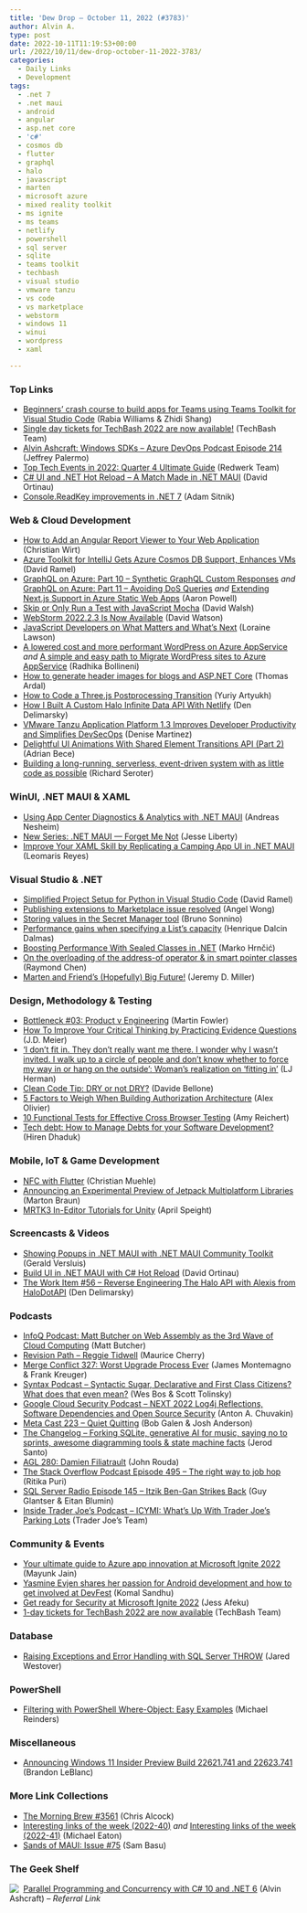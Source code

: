 ```yaml
---
title: 'Dew Drop – October 11, 2022 (#3783)'
author: Alvin A.
type: post
date: 2022-10-11T11:19:53+00:00
url: /2022/10/11/dew-drop-october-11-2022-3783/
categories:
  - Daily Links
  - Development
tags:
  - .net 7
  - .net maui
  - android
  - angular
  - asp.net core
  - 'c#'
  - cosmos db
  - flutter
  - graphql
  - halo
  - javascript
  - marten
  - microsoft azure
  - mixed reality toolkit
  - ms ignite
  - ms teams
  - netlify
  - powershell
  - sql server
  - sqlite
  - teams toolkit
  - techbash
  - visual studio
  - vmware tanzu
  - vs code
  - vs marketplace
  - webstorm
  - windows 11
  - winui
  - wordpress
  - xaml

---
```

### <a name="top"></a>Top Links

  * <a href="https://devblogs.microsoft.com/microsoft365dev/beginners-crash-course-to-build-apps-for-teams-using-teams-toolkit-for-visual-studio-code/" target="_blank" rel="noopener">Beginners’ crash course to build apps for Teams using Teams Toolkit for Visual Studio Code</a> (Rabia Williams & Zhidi Shang)
  * <a href="https://www.techbash.com/blog/2022/10/10/single-day-tickets&nbsp;for-techbash-2022-are&nbsp;now-available" target="_blank" rel="noopener">Single day tickets for TechBash 2022 are now available!</a> (TechBash Team)
  * <a href="http://feed.azuredevops.show/alvin-ashcraft-windows-sdks-episode-214" target="_blank" rel="noopener">Alvin Ashcraft: Windows SDKs &#8211; Azure DevOps Podcast Episode 214</a> (Jeffrey Palermo)
  * <a href="https://redwerk.com/blog/top-tech-events-in-2022-quarter-4/" target="_blank" rel="noopener">Top Tech Events in 2022: Quarter 4 Ultimate Guide</a> (Redwerk Team)
  * <a href="https://dev.to/davidortinau/c-ui-and-net-hot-reload-a-match-made-in-net-maui-243f" target="_blank" rel="noopener">C# UI and .NET Hot Reload &#8211; A Match Made in .NET MAUI</a> (David Ortinau)
  * <a href="https://devblogs.microsoft.com/dotnet/console-readkey-improvements-in-net-7/" target="_blank" rel="noopener">Console.ReadKey improvements in .NET 7</a> (Adam Sitnik)

### <a name="web"></a>Web & Cloud Development

  * <a href="https://www.grapecity.com/blogs/how-to-add-an-angular-report-viewer-to-your-web-application" target="_blank" rel="noopener">How to Add an Angular Report Viewer to Your Web Application</a> (Christian Wirt)
  * <a href="https://visualstudiomagazine.com/articles/2022/10/10/azure-java-tooling.aspx" target="_blank" rel="noopener">Azure Toolkit for IntelliJ Gets Azure Cosmos DB Support, Enhances VMs</a> (David Ramel)
  * <a href="https://techcommunity.microsoft.com/t5/apps-on-azure-blog/graphql-on-azure-part-10-synthetic-graphql-custom-responses/ba-p/3649268" target="_blank" rel="noopener">GraphQL on Azure: Part 10 &#8211; Synthetic GraphQL Custom Responses</a> _and_ <a href="https://techcommunity.microsoft.com/t5/apps-on-azure-blog/graphql-on-azure-part-11-avoiding-dos-queries/ba-p/3649262" target="_blank" rel="noopener">GraphQL on Azure: Part 11 &#8211; Avoiding DoS Queries</a> _and_ <a href="https://www.aaron-powell.com/posts/2022-10-10-extending-nextjs-support-in-azure-static-web-apps/" target="_blank" rel="noopener">Extending Next.js Support in Azure Static Web Apps</a> (Aaron Powell)
  * <a href="https://davidwalsh.name/skip-or-only-run-a-test-with-javascript-mocha" target="_blank" rel="noopener">Skip or Only Run a Test with JavaScript Mocha</a> (David Walsh)
  * <a href="https://blog.jetbrains.com/webstorm/2022/10/webstorm-2022-2-3/" target="_blank" rel="noopener">WebStorm 2022.2.3 Is Now Available</a> (David Watson)
  * <a href="https://thenewstack.io/javascript-developers-on-what-matters-and-whats-next/" target="_blank" rel="noopener">JavaScript Developers on What Matters and What’s Next</a> (Loraine Lawson)
  * <a href="https://techcommunity.microsoft.com/t5/apps-on-azure-blog/a-lowered-cost-and-more-performant-wordpress-on-azure-appservice/ba-p/3647860" target="_blank" rel="noopener">A lowered cost and more performant WordPress on Azure AppService</a> _and_ <a href="https://techcommunity.microsoft.com/t5/apps-on-azure-blog/a-simple-and-easy-path-to-migrate-wordpress-sites-to-azure/ba-p/3647894" target="_blank" rel="noopener">A simple and easy path to Migrate WordPress sites to Azure AppService</a> (Radhika Bollineni)
  * <a href="https://blog.elmah.io/how-to-generate-header-images-for-blogs-and-asp-net-core/" target="_blank" rel="noopener">How to generate header images for blogs and ASP.NET Core</a> (Thomas Ardal)
  * <a href="https://tympanus.net/codrops/2022/10/10/how-to-code-a-three-js-postprocessing-transition/" target="_blank" rel="noopener">How to Code a Three.js Postprocessing Transition</a> (Yuriy Artyukh)
  * <a href="https://den.dev/blog/building-halo-data-api-netlify/" target="_blank" rel="noopener">How I Built A Custom Halo Infinite Data API With Netlify</a> (Den Delimarsky)
  * <a href="https://tanzu.vmware.com/content/home-page/tanzu-application-platform-1-3" target="_blank" rel="noopener">VMware Tanzu Application Platform 1.3 Improves Developer Productivity and Simplifies DevSecOps</a> (Denise Martinez)
  * <a href="https://smashingmagazine.com/2022/10/ui-animations-shared-element-transitions-api-part2/" target="_blank" rel="noopener">Delightful UI Animations With Shared Element Transitions API (Part 2)</a> (Adrian Bece)
  * <a href="https://seroter.com/2022/10/10/building-a-long-running-serverless-event-driven-system-with-as-little-code-as-possible/" target="_blank" rel="noopener">Building a long-running, serverless, event-driven system with as little code as possible</a> (Richard Seroter)

### <a name="silverlight"></a>WinUI, .NET MAUI & XAML

  * <a href="https://www.andreasnesheim.no/using-app-center-diagnostics-analytics-with-net-maui/" target="_blank" rel="noopener">Using App Center Diagnostics & Analytics with .NET MAUI</a> (Andreas Nesheim)
  * <a href="https://jesseliberty.com/2022/10/10/new-series-net-maui-forget-me-not/" target="_blank" rel="noopener">New Series: .NET MAUI — Forget Me Not</a> (Jesse Liberty)
  * <a href="https://www.syncfusion.com/blogs/post/improve-xaml-skill-camping-app-ui-in-dotnet-maui.aspx" target="_blank" rel="noopener">Improve Your XAML Skill by Replicating a Camping App UI in .NET MAUI</a> (Leomaris Reyes)

### <a name="dotnet"></a>Visual Studio & .NET

  * <a href="https://visualstudiomagazine.com/articles/2022/10/10/vs-code-python-oct22.aspx" target="_blank" rel="noopener">Simplified Project Setup for Python in Visual Studio Code</a> (David Ramel)
  * <a href="https://devblogs.microsoft.com/devops/publishing-extensions-to-marketplace-issue-resolved/" target="_blank" rel="noopener">Publishing extensions to Marketplace issue resolved</a> (Angel Wong)
  * <a href="https://blogs.msmvps.com/bsonnino/2022/10/02/storing-values-in-the-secret-manager-tool/" target="_blank" rel="noopener">Storing values in the Secret Manager tool</a> (Bruno Sonnino)
  * <a href="https://intodot.net/performance-gains-when-specifying-a-lists-capacity/" target="_blank" rel="noopener">Performance gains when specifying a List’s capacity</a> (Henrique Dalcin Dalmas)
  * <a href="https://code-maze.com/improve-performance-sealed-classes-dotnet/" target="_blank" rel="noopener">Boosting Performance With Sealed Classes in .NET</a> (Marko Hrnčić)
  * <a href="https://devblogs.microsoft.com/oldnewthing/20221010-00/?p=107269" target="_blank" rel="noopener">On the overloading of the address-of operator & in smart pointer classes</a> (Raymond Chen)
  * <a href="https://jeremydmiller.com/2022/10/10/marten-and-friends-hopefully-big-future/" target="_blank" rel="noopener">Marten and Friend’s (Hopefully) Big Future!</a> (Jeremy D. Miller)

### <a name="design"></a>Design, Methodology & Testing

  * <a href="https://martinfowler.com/articles/bottlenecks-of-scaleups/03-product-v-engineering.html" target="_blank" rel="noopener">Bottleneck #03: Product v Engineering</a> (Martin Fowler)
  * <a href="https://sourcesofinsight.com/improve-your-critical-thinking/" target="_blank" rel="noopener">How To Improve Your Critical Thinking by Practicing Evidence Questions</a> (J.D. Meier)
  * <a href="https://www.lovewhatmatters.com/i-dont-fit-in-i-feel-like-they-dont-really-want-me-there-i-wonder-why-i-wasnt-invited-i-walk-up-to-a-circle-of-people-and-dont-know-whether-to-force-my-way-in-or-han/" target="_blank" rel="noopener">‘I don’t fit in. They don’t really want me there. I wonder why I wasn’t invited. I walk up to a circle of people and don’t know whether to force my way in or hang on the outside’: Woman’s realization on ‘fitting in’</a> (LJ Herman)
  * <a href="https://www.code4it.dev/cleancodetips/dry-or-not-dry" target="_blank" rel="noopener">Clean Code Tip: DRY or not DRY?</a> (Davide Bellone)
  * <a href="https://thenewstack.io/5-factors-to-weigh-when-building-authorization-architecture/" target="_blank" rel="noopener">5 Factors to Weigh When Building Authorization Architecture</a> (Alex Olivier)
  * <a href="https://www.telerik.com/blogs/10-functional-tests-effective-cross-browser-testing" target="_blank" rel="noopener">10 Functional Tests for Effective Cross Browser Testing</a> (Amy Reichert)
  * <a href="https://www.simform.com/blog/tech-debt/" target="_blank" rel="noopener">Tech debt: How to Manage Debts for your Software Development?</a> (Hiren Dhaduk)

### <a name="mobile"></a>Mobile, IoT & Game Development

  * <a href="https://medium.com/flutter-community/nfc-with-flutter-f8c3515cb0e0?source=rss----86fb29d7cc6a---4" target="_blank" rel="noopener">NFC with Flutter</a> (Christian Muehle)
  * <a href="http://android-developers.googleblog.com/2022/10/announcing-experimental-preview-of-jetpack-multiplatform-libraries.html" target="_blank" rel="noopener">Announcing an Experimental Preview of Jetpack Multiplatform Libraries</a> (Marton Braun)
  * <a href="https://techcommunity.microsoft.com/t5/mixed-reality-blog/mrtk3-in-editor-tutorials-for-unity/ba-p/3646376" target="_blank" rel="noopener">MRTK3 In-Editor Tutorials for Unity</a> (April Speight)

### <a name="videos"></a>Screencasts & Videos

  * <a href="http://www.youtube.com/watch?v=yM7opXlu-MU" target="_blank" rel="noopener">Showing Popups in .NET MAUI with .NET MAUI Community Toolkit</a> (Gerald Versluis)
  * <a href="http://www.youtube.com/watch?v=py7pf1MIzmE" target="_blank" rel="noopener">Build UI in .NET MAUI with C# Hot Reload</a> (David Ortinau)
  * <a href="https://theworkitem.com/blog/halo-api-reverse-engineer-alexis/" target="_blank" rel="noopener">The Work Item #56 &#8211; Reverse Engineering The Halo API with Alexis from HaloDotAPI</a> (Den Delimarsky)

### <a name="podcasts"></a>Podcasts

  * <a href="https://www.infoq.com/podcasts/cloud-computing-web-assembly/?utm_campaign=infoq_content&utm_source=infoq&utm_medium=feed&utm_term=global" target="_blank" rel="noopener">InfoQ Podcast: Matt Butcher on Web Assembly as the 3rd Wave of Cloud Computing</a> (Matt Butcher)
  * <a href="https://revisionpath.com/reggie-tidwell" target="_blank" rel="noopener">Revision Path &#8211; Reggie Tidwell</a> (Maurice Cherry)
  * <a href="http://www.mergeconflict.fm/327" target="_blank" rel="noopener">Merge Conflict 327: Worst Upgrade Process Ever</a> (James Montemagno & Frank Kreuger)
  * <a href="https://syntax.fm/show/521/syntactic-sugar-declarative-and-first-class-citizens-what-does-that-even-mean" target="_blank" rel="noopener">Syntax Podcast &#8211; Syntactic Sugar, Declarative and First Class Citizens? What does that even mean?</a> (Wes Bos & Scott Tolinsky)
  * <a href="https://cloudsecuritypodcast.libsyn.com/next-2022-log4j-reflections-software-dependencies-and-open-source-security" target="_blank" rel="noopener">Google Cloud Security Podcast &#8211; NEXT 2022 Log4j Reflections, Software Dependencies and Open Source Security</a> (Anton A. Chuvakin)
  * <a href="https://www.meta-cast.com/episode/223-quiet-quitting" target="_blank" rel="noopener">Meta Cast 223 &#8211; Quiet Quitting</a> (Bob Galen & Josh Anderson)
  * <a href="https://changelog.com/podcast/news-2022-10-10" target="_blank" rel="noopener">The Changelog &#8211; Forking SQLite, generative AI for music, saying no to sprints, awesome diagramming tools & state machine facts</a> (Jerod Santo)
  * <a href="https://www.ageekleader.com/agl-280-damien-filiatrault/" target="_blank" rel="noopener">AGL 280: Damien Filiatrault</a> (John Rouda)
  * <a href="https://stackoverflow.blog/2022/10/11/the-right-way-to-job-hop-ai-generated-pokemon-ep-495/" target="_blank" rel="noopener">The Stack Overflow Podcast Episode 495 &#8211; The right way to job hop</a> (Ritika Puri)
  * <a href="http://sqlserverradio.com/episode-145-itzik-ben-gan-strikes-back" target="_blank" rel="noopener">SQL Server Radio Episode 145 &#8211; Itzik Ben-Gan Strikes Back</a> (Guy Glantser & Eitan Blumin)
  * <a href="http://insidetjs.libsyn.com/icymi-whats-up-with-trader-joes-parking-lots" target="_blank" rel="noopener">Inside Trader Joe&#8217;s Podcast &#8211; ICYMI: What&#8217;s Up With Trader Joe&#8217;s Parking Lots</a> (Trader Joe&#8217;s Team)

### <a name="events"></a>Community & Events

  * <a href="https://techcommunity.microsoft.com/t5/apps-on-azure-blog/your-ultimate-guide-to-azure-app-innovation-at-microsoft-ignite/ba-p/3647504" target="_blank" rel="noopener">Your ultimate guide to Azure app innovation at Microsoft Ignite 2022</a> (Mayunk Jain)
  * <a href="http://developers.googleblog.com/2022/10/yasmine-evjen-shares-her-passion-for-android-development-and-how-to-get-involved-at-devfest.html" target="_blank" rel="noopener">Yasmine Evjen shares her passion for Android development and how to get involved at DevFest</a> (Komal Sandhu)
  * <a href="https://techcommunity.microsoft.com/t5/security-compliance-and-identity/get-ready-for-security-at-microsoft-ignite-2022/ba-p/3646178" target="_blank" rel="noopener">Get ready for Security at Microsoft Ignite 2022</a> (Jess Afeku)
  * <a href="https://mailchi.mp/techbash/1-day-tickets-techbash-2022?e=078225e965" target="_blank" rel="noopener">1-day tickets for TechBash 2022 are now available</a> (TechBash Team)

### <a name="sql"></a>Database

  * <a href="https://www.mssqltips.com/sqlservertip/7417/sql-server-throw-error-handling/" target="_blank" rel="noopener">Raising Exceptions and Error Handling with SQL Server THROW</a> (Jared Westover)

### <a name="ps"></a>PowerShell

  * <a href="https://petri.com/powershell-where-object/" target="_blank" rel="noopener">Filtering with PowerShell Where-Object: Easy Examples</a> (Michael Reinders)

### <a name="misc"></a>Miscellaneous

  * <a href="https://blogs.windows.com/windows-insider/2022/10/10/announcing-windows-11-insider-preview-build-22621-741-and-22623-741/" target="_blank" rel="noopener">Announcing Windows 11 Insider Preview Build 22621.741 and 22623.741</a> (Brandon LeBlanc)

### <a name="links"></a>More Link Collections

  * <a href="https://blog.cwa.me.uk/2022/10/11/the-morning-brew-3561/" target="_blank" rel="noopener">The Morning Brew #3561</a> (Chris Alcock)
  * <a href="https://samestuffdifferentday.com/2022/10/03/Interesting-links-of-the-week-2022-40/" target="_blank" rel="noopener">Interesting links of the week (2022-40)</a> _and_ <a href="https://samestuffdifferentday.com/2022/10/10/Interesting-links-of-the-week-2022-41/" target="_blank" rel="noopener">Interesting links of the week (2022-41)</a> (Michael Eaton)
  * <a href="https://www.telerik.com/blogs/sands-maui-issue-75" target="_blank" rel="noopener">Sands of MAUI: Issue #75</a> (Sam Basu)

### <a name="shelf"></a>The Geek Shelf

<a href="https://www.amazon.com/dp/1803243678/?tag=amavin-20" target="_blank" rel="noopener"><img decoding="async" align="left" style="margin: 0px 4px 0px 0px; border: 0px currentcolor; border-image: none; float: left; display: inline; background-image: none;" src="https://m.media-amazon.com/images/W/IMAGERENDERING_521856-T1/images/I/41LVLQEMyRL._SS135_.jpg" border="0" /></a>&nbsp;<a href="https://www.amazon.com/dp/1803243678/?tag=amavin-20" target="_blank" rel="noopener">Parallel Programming and Concurrency with C# 10 and .NET 6</a> (Alvin Ashcraft) _&#8211; Referral Link_